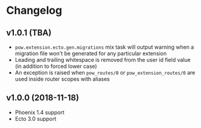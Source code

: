 # Changelog

## v1.0.1 (TBA)

* `pow.extension.ecto.gen.migrations` mix task will output warning when a migration file won't be generated for any particular extension
* Leading and trailing whitespace is removed from the user id field value (in addition to forced lower case)
* An exception is raised when `pow_routes/0` or `pow_extension_routes/0` are used inside router scopes with aliases

## v1.0.0 (2018-11-18)

* Phoenix 1.4 support
* Ecto 3.0 support